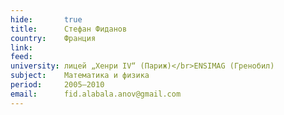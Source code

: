 ```yaml
---
hide:       true
title:      Стефан Фиданов
country:    Франция
link:       
feed:       
university: лицей „Хенри IV“ (Париж)</br>ENSIMAG (Гренобил)
subject:    Математика и физика
period:     2005–2010
email:      fid.alabala.anov@gmail.com
---
```

